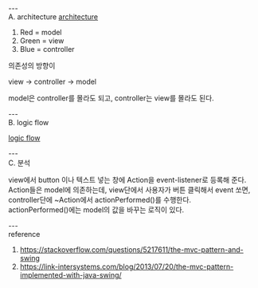 ---\
A. architecture
[architecture](https://i.stack.imgur.com/0xqKt.png)

1. Red = model
2. Green = view
3. Blue = controller

의존성의 방향이

view -> controller -> model


model은 controller를 몰라도 되고,
controller는 view를 몰라도 된다.


---\
B. logic flow

[logic flow](https://link-intersystems.com/wp-content/uploads/2014/03/MVCUIexamplesequence.png)


---\
C. 분석


view에서 button 이나 텍스트 넣는 창에 Action을 event-listener로 등록해 준다.\
Action들은 model에 의존하는데, view단에서 사용자가 버튼 클릭해서 event 쏘면,\
controller단에 ~Action에서 actionPerformed()를 수행한다.\
actionPerformed()에는 model의 값을 바꾸는 로직이 있다.



---\
reference


1. https://stackoverflow.com/questions/5217611/the-mvc-pattern-and-swing
2. https://link-intersystems.com/blog/2013/07/20/the-mvc-pattern-implemented-with-java-swing/

